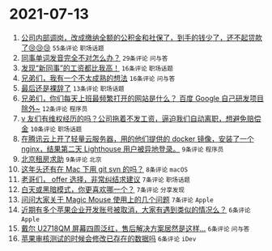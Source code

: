 # 2021-07-13

1. [公司内部调岗，改成缴纳全额的公积金和社保了，到手的钱少了，还不起贷款了😢😢😢](https://www.v2ex.com/t/789168) `55条评论` `职场话题`
1. [同事单词发音完全不对怎么办？](https://www.v2ex.com/t/789173) `29条评论` `问与答`
1. [发现“新同事”的工资都比我高！](https://www.v2ex.com/t/789187) `16条评论` `职场话题`
1. [兄弟们，我有一个不太成熟的想法](https://www.v2ex.com/t/789169) `16条评论` `问与答`
1. [最后还是裸辞了](https://www.v2ex.com/t/789163) `13条评论` `职场话题`
1. [兄弟们，你们每天上班最频繁打开的网站是什么？ 百度 Google 自己研发项目 除外~](https://www.v2ex.com/t/789171) `12条评论` `程序员`
1. [v 友们有维权经历的吗？公司拖着不发工资，逼迫我们自动离职，想避免赔偿金](https://www.v2ex.com/t/789184) `10条评论` `职场话题`
1. [在腾讯云上开了轻量云服务器，用的他们提供的 docker 镜像，安装了一个 nginx，结果第二天 Lighthouse 用户被异地登录。](https://www.v2ex.com/t/789175) `9条评论` `程序员`
1. [北京租房求助](https://www.v2ex.com/t/789161) `9条评论` `北京`
1. [这年头还有在 Mac 下用 git svn 的吗？](https://www.v2ex.com/t/789186) `8条评论` `macOS`
1. [老哥们， offer 选择，非常纠结求建议](https://www.v2ex.com/t/789200) `7条评论` `职场话题`
1. [白天或黑暗模式，你更喜欢哪一个？](https://www.v2ex.com/t/789174) `7条评论` `分享发现`
1. [问问大家关于 Magic Mouse 使用上的几个问题](https://www.v2ex.com/t/789164) `7条评论` `Apple`
1. [近期有多个苹果企业开发账号被取消，大家有遇到类似的情况么？](https://www.v2ex.com/t/789194) `6条评论` `Apple`
1. [戴尔 U2718QM 屏幕四周泛红，售后解决方案居然是这样...](https://www.v2ex.com/t/789190) `6条评论` `问与答`
1. [苹果审核测试的时候会修改已存在的数据吗](https://www.v2ex.com/t/789170) `6条评论` `iDev`
